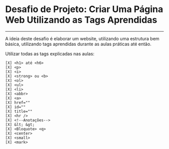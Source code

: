# Desafio de Projeto: Criar Uma Página Web Utilizando as Tags Aprendidas
---
A ideia deste desafio é elaborar um website, utilizando uma estrutura bem básica, utilizando tags aprendidas durante as aulas práticas até então.

Utilizar todas as tags explicadas nas aulas:
~~~~
[X] <h1> até <h6> 
[X] <p>
[X] <i> 
[X] <strong> ou <b>
[X] <ol>
[X] <ul> 
[X] <li>
[X] <abbr>
[X] <a>
[X] href=""
[X] id=""
[X] title=""
[X] <hr />
[X] <!--Anotações-->
[X] &lt; &gt;
[X] <Bloquote> <q>
[X] <center>
[X] <small>
[X] <mark>
~~~~